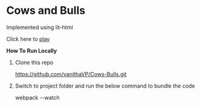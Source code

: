 # Cows and Bulls

Implemented using lit-html

Click here to [play](https://vanithavp.github.io/Cows-Bulls/index.html)

**How To Run Locally**
1. Clone this repo
   
   https://github.com/vanithaVP/Cows-Bulls.git
2. Switch to project folder and run the below command to bundle the code
  
    webpack --watch
